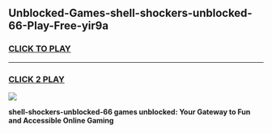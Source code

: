 
## Unblocked-Games-shell-shockers-unblocked-66-Play-Free-yir9a
<h3>
<a href="https://premium76.site?title=shell-shockers-unblocked-66&ref=18A">CLICK TO PLAY</a></h3>
<hr>

<h3>
<a href="https://premium76.site?title=shell-shockers-unblocked-66&ref=18A">CLICK 2 PLAY</a>
  
</h3>

<a href="https://premium76.site?title=shell-shockers-unblocked-66&ref=18A"><img src="https://clearcache.store/games.png"></a>


**shell-shockers-unblocked-66 games unblocked: Your Gateway to Fun and Accessible Online Gaming**
